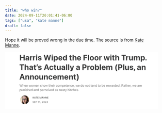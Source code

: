 ```yaml
---
title: "who win?"
date: 2024-09-11T20:01:41-06:00
tags: ["usa", "kate manne"]
draft: false
---
```


Hope it will be proved wrong in the due time. The source is from [Kate Manne](https://substack.com/@katemanne/p-148785044).

![kate manne substack](katemanne.png)

